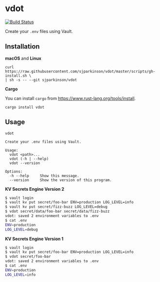 # vdot

[![Build Status](https://travis-ci.org/sjparkinson/vdot.svg?branch=master)](https://travis-ci.org/sjparkinson/vdot)

Create your `.env` files using Vault.

## Installation

**macOS** and **Linux**

```shell
curl https://raw.githubusercontent.com/sjparkinson/vdot/master/scripts/gh-install.sh \
| sh -s -- --git sjparkinson/vdot
```

**Cargo**

You can install `cargo` from https://www.rust-lang.org/tools/install.

```shell
cargo install vdot
```

## Usage

```
vdot

Create your .env files using Vault.

Usage:
  vdot <path>...
  vdot (-h | --help)
  vdot --version

Options:
  -h --help     Show this message.
  --version     Show the version of this program.
```

**KV Secrets Engine Version 2**

```bash
$ vault login
$ vault kv put secret/foo-bar ENV=production LOG_LEVEL=info
$ vault kv put secret/fizz-buzz LOG_LEVEL=debug
$ vdot secret/data/foo-bar secret/data/fizz-buzz
vdot: saved 2 environment variables to .env
$ cat .env
ENV=production
LOG_LEVEL=debug
```

**KV Secrets Engine Version 1**

```bash
$ vault login
$ vault kv put secret/foo-bar ENV=production LOG_LEVEL=info
$ vdot secret/foo-bar
vdot: saved 2 environment variables to .env
$ cat .env
ENV=production
LOG_LEVEL=info
```